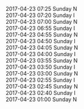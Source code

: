 2017-04-23 07:25 Sunday  N  
2017-04-23 07:20 Sunday  I  
2017-04-23 07:00 Sunday  N  
2017-04-23 06:55 Sunday  I  
2017-04-23 04:55 Sunday  N  
2017-04-23 04:50 Sunday  I  
2017-04-23 04:05 Sunday  N  
2017-04-23 04:00 Sunday  I  
2017-04-23 03:55 Sunday  N  
2017-04-23 03:50 Sunday  I  
2017-04-23 03:00 Sunday  N  
2017-04-23 02:55 Sunday  I  
2017-04-23 02:45 Sunday  N  
2017-04-23 02:40 Sunday  I  
2017-04-23 01:00 Sunday  N  
